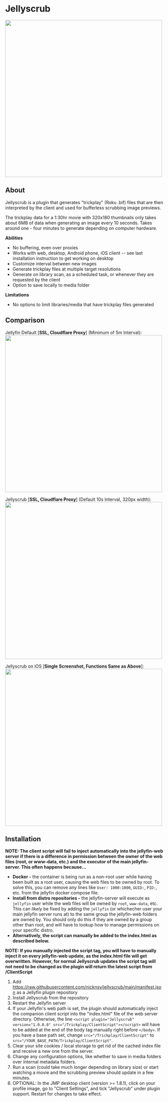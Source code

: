 Jellyscrub
====================
<img src="https://raw.githubusercontent.com/nicknsy/jellyscrub/main/logo/logo.png" width="500">

## About ##
Jellyscrub is a plugin that generates "trickplay" (Roku .bif) files that are then interpreted by the client and used for bufferless scrubbing image previews.

The trickplay data for a 1:30hr movie with 320x180 thumbnails only takes about 6MB of data when generating an image every 10 seconds. Takes around one - four minutes to generate depending on computer hardware.

<b>Abilities</b>
* No buffering, even over proxies
* Works with web, desktop, Android phone, iOS client -- see last installation instruction to get working on desktop
* Customize interval between new images
* Generate trickplay files at multiple target resolutions
* Generate on library scan, as a scheduled task, or whenever they are requested by the client
* Option to save locally to media folder

<b>Limitations</b>
* No options to limit libraries/media that have trickplay files generated

## Comparison ##

Jellyfin Default [<b>SSL, Cloudflare Proxy</b>] (Minimum of 5m Interval):
<br/>
<img src="https://github.com/nicknsy/jellyscrub/raw/main/logo/jellyfin-cloudflare.gif" width="500">

Jellyscrub [<b>SSL, Cloudflare Proxy</b>] (Default 10s Interval, 320px width):
<br/>
<img src="https://github.com/nicknsy/jellyscrub/raw/main/logo/jellyscrub-cloudflare.gif" width="500">

Jellyscrub on iOS [<b>Single Screenshot, Functions Same as Above</b>]:
<br/>
<img src="https://github.com/nicknsy/jellyscrub/raw/main/logo/jellyscrub-ios.jpg" width="500">

## Installation ##
<b>NOTE: The client script will fail to inject automatically into the jellyfin-web server if there is a difference in permission between the owner of the web files (root, or www-data, etc.) and the executor of the main jellyfin-server. This often happens because...</b>
* <b>Docker -</b> the container is being run as a non-root user while having been built as a root user, causing the web files to be owned by root. To solve this, you can remove any lines like `User: 1000:1000`, `GUID:`, `PID:`, etc. from the jellyfin docker compose file.
* <b>Install from distro repositories -</b> the jellyfin-server will execute as `jellyfin` user while the web files will be owned by `root`, `www-data`, etc. This can <i>likely</i> be fixed by adding the `jellyfin` (or whichecher user your main jellyfin server runs at) to the same group the jellyfin-web folders are owned by. You should only do this if they are owned by a group other than root, and will have to lookup how to manage permissions on your specific distro.
* <b>Alternatively, the script can manually be added to the index.html as described below.</b>

<b>NOTE: If you manually injected the script tag, you will have to manually inject it on every jellyfin-web update, as the index.html file will get overwritten. However, for normal Jellyscrub updates the script tag will not need to be changed as the plugin will return the latest script from /ClientScript</b>

1. Add https://raw.githubusercontent.com/nicknsy/jellyscrub/main/manifest.json as a Jellyfin plugin repository
2. Install Jellyscrub from the repository
3. Restart the Jellyfin server
4. If your Jellyfin's web path is set, the plugin should automatically inject the companion client script into the "index.html" file of the web server directory. Otherwise, the line `<script plugin="Jellyscrub" version="1.0.0.0" src="/Trickplay/ClientScript"></script>` will have to be added at the end of the body tag manually right before `</body>`. If you have a base path set, change `src="/Trickplay/ClientScript"` to `src="/YOUR_BASE_PATH/Trickplay/ClientScript"`.
5. Clear your site cookies / local storage to get rid of the cached index file and receive a new one from the server.
6. Change any configuration options, like whether to save in media folders over internal metadata folders.
7. Run a scan (could take much longer depending on library size) or start watching a movie and the scrubbing preview should update in a few minutes.
8. OPTIONAL: In the JMP desktop client (version >= 1.8.1), click on your profile image, go to "Client Settings", and tick "Jellyscrub" under plugin support. Restart for changes to take effect.
